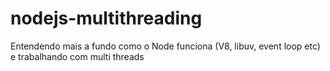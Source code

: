 # nodejs-multithreading
Entendendo mais a fundo como o Node funciona (V8, libuv, event loop etc) e trabalhando com multi threads 
